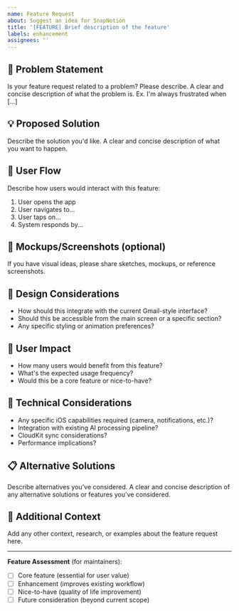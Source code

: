 ```yaml
---
name: Feature Request
about: Suggest an idea for SnapNotion
title: '[FEATURE] Brief description of the feature'
labels: enhancement
assignees: ''
---
```


## 🎯 **Problem Statement**
Is your feature request related to a problem? Please describe.
A clear and concise description of what the problem is. Ex. I'm always frustrated when [...]

## 💡 **Proposed Solution**
Describe the solution you'd like.
A clear and concise description of what you want to happen.

## 🔄 **User Flow**
Describe how users would interact with this feature:
1. User opens the app
2. User navigates to...
3. User taps on...
4. System responds by...

## 📱 **Mockups/Screenshots** (optional)
If you have visual ideas, please share sketches, mockups, or reference screenshots.

## 🎨 **Design Considerations**
- How should this integrate with the current Gmail-style interface?
- Should this be accessible from the main screen or a specific section?
- Any specific styling or animation preferences?

## 🚀 **User Impact**
- How many users would benefit from this feature?
- What's the expected usage frequency?
- Would this be a core feature or nice-to-have?

## 🔧 **Technical Considerations**
- Any specific iOS capabilities required (camera, notifications, etc.)?
- Integration with existing AI processing pipeline?
- CloudKit sync considerations?
- Performance implications?

## 📋 **Alternative Solutions**
Describe alternatives you've considered.
A clear and concise description of any alternative solutions or features you've considered.

## 🌟 **Additional Context**
Add any other context, research, or examples about the feature request here.

---
**Feature Assessment** (for maintainers):
- [ ] Core feature (essential for user value)
- [ ] Enhancement (improves existing workflow)  
- [ ] Nice-to-have (quality of life improvement)
- [ ] Future consideration (beyond current scope)